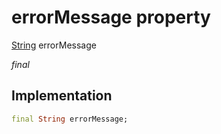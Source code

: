


# errorMessage property







[String](https://api.flutter.dev/flutter/dart-core/String-class.html) errorMessage
  
_<span class="feature">final</span>_






## Implementation

```dart
final String errorMessage;
```







